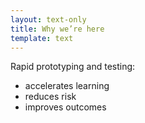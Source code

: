 ```yaml
---
layout: text-only
title: Why we’re here
template: text
---
```


Rapid prototyping and testing:

- accelerates learning
- reduces risk
- improves outcomes